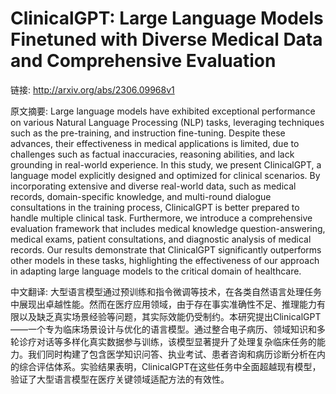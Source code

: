 # ClinicalGPT: Large Language Models Finetuned with Diverse Medical Data and Comprehensive Evaluation

链接: http://arxiv.org/abs/2306.09968v1

原文摘要:
Large language models have exhibited exceptional performance on various
Natural Language Processing (NLP) tasks, leveraging techniques such as the
pre-training, and instruction fine-tuning. Despite these advances, their
effectiveness in medical applications is limited, due to challenges such as
factual inaccuracies, reasoning abilities, and lack grounding in real-world
experience. In this study, we present ClinicalGPT, a language model explicitly
designed and optimized for clinical scenarios. By incorporating extensive and
diverse real-world data, such as medical records, domain-specific knowledge,
and multi-round dialogue consultations in the training process, ClinicalGPT is
better prepared to handle multiple clinical task. Furthermore, we introduce a
comprehensive evaluation framework that includes medical knowledge
question-answering, medical exams, patient consultations, and diagnostic
analysis of medical records. Our results demonstrate that ClinicalGPT
significantly outperforms other models in these tasks, highlighting the
effectiveness of our approach in adapting large language models to the critical
domain of healthcare.

中文翻译:
大型语言模型通过预训练和指令微调等技术，在各类自然语言处理任务中展现出卓越性能。然而在医疗应用领域，由于存在事实准确性不足、推理能力有限以及缺乏真实场景经验等问题，其实际效能仍受制约。本研究提出ClinicalGPT——一个专为临床场景设计与优化的语言模型。通过整合电子病历、领域知识和多轮诊疗对话等多样化真实数据参与训练，该模型显著提升了处理复杂临床任务的能力。我们同时构建了包含医学知识问答、执业考试、患者咨询和病历诊断分析在内的综合评估体系。实验结果表明，ClinicalGPT在这些任务中全面超越现有模型，验证了大型语言模型在医疗关键领域适配方法的有效性。
